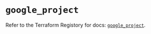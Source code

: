 # `google_project`

Refer to the Terraform Registory for docs: [`google_project`](https://registry.terraform.io/providers/hashicorp/google-beta/4.69.1/docs/resources/google_project).
